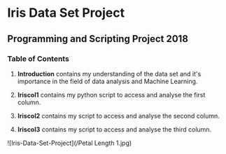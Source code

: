 # Iris Data Set Project
## Programming and Scripting Project 2018

### **Table of Contents**
1. **Introduction** contains my understanding of the data set and it's importance in the field of data analysis and Machine Learning.

2. **Iriscol1** contains my python script to access and analyse the first column.

3. **Iriscol2** contains my script to access and analyse the second column.

4. **Iriscol3** contains my script to access and analyse the third column.

![Iris-Data-Set-Project](/Petal Length 1.jpg) 


